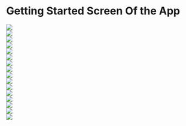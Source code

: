 
# Getting Started Screen Of the App

![](images/img1.png)<br>
![](images/img2.png)<br>
![](images/img3.png)<br>
![](images/img4.png)<br>
![](images/img5.png)<br>
![](images/img6.png)<br>
![](images/img7.png)<br>
![](images/img8.png)<br>
![](images/img9.png)<br>
![](images/img10.png)<br>
![](images/img11.png)<br>
![](images/img12.png)<br>
![](images/img13.png)<br>
![](images/img14.png)<br>
![](images/img16.png)<br>
![](images/img17.png)<br>

